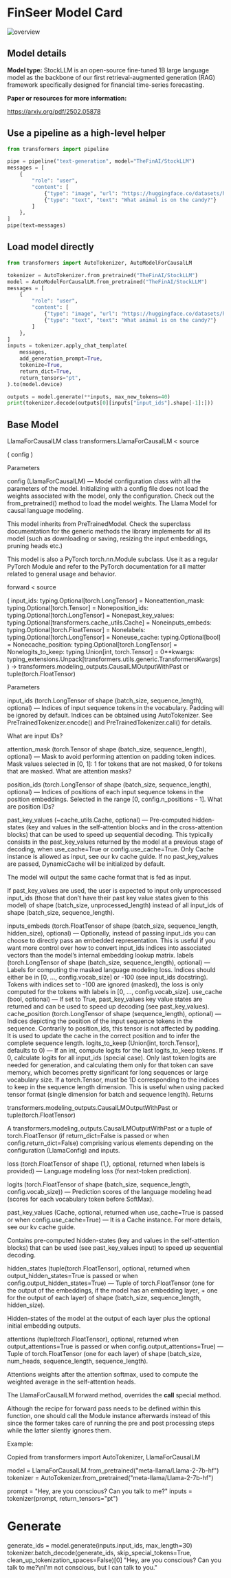 # FinSeer Model Card

![overview](./Overview.png)

## Model details

**Model type:**
StockLLM is an open-source fine-tuned 1B large language model as the backbone of our first retrieval-augmented generation (RAG) framework specifically designed for financial time-series forecasting.

**Paper or resources for more information:**

https://arxiv.org/pdf/2502.05878


## Use a pipeline as a high-level helper

```python
from transformers import pipeline

pipe = pipeline("text-generation", model="TheFinAI/StockLLM")
messages = [
    {
        "role": "user",
        "content": [
            {"type": "image", "url": "https://huggingface.co/datasets/huggingface/documentation-images/resolve/main/p-blog/candy.JPG"},
            {"type": "text", "text": "What animal is on the candy?"}
        ]
    },
]
pipe(text=messages)
```

## Load model directly

```python
from transformers import AutoTokenizer, AutoModelForCausalLM

tokenizer = AutoTokenizer.from_pretrained("TheFinAI/StockLLM")
model = AutoModelForCausalLM.from_pretrained("TheFinAI/StockLLM")
messages = [
    {
        "role": "user",
        "content": [
            {"type": "image", "url": "https://huggingface.co/datasets/huggingface/documentation-images/resolve/main/p-blog/candy.JPG"},
            {"type": "text", "text": "What animal is on the candy?"}
        ]
    },
]
inputs = tokenizer.apply_chat_template(
	messages,
	add_generation_prompt=True,
	tokenize=True,
	return_dict=True,
	return_tensors="pt",
).to(model.device)

outputs = model.generate(**inputs, max_new_tokens=40)   
print(tokenizer.decode(outputs[0][inputs["input_ids"].shape[-1]:]))
```

## Base Model

LlamaForCausalLM
class transformers.LlamaForCausalLM
<
source
>
( config )

Parameters

config (LlamaForCausalLM) — Model configuration class with all the parameters of the model. Initializing with a config file does not load the weights associated with the model, only the configuration. Check out the from_pretrained() method to load the model weights.
The Llama Model for causal language modeling.

This model inherits from PreTrainedModel. Check the superclass documentation for the generic methods the library implements for all its model (such as downloading or saving, resizing the input embeddings, pruning heads etc.)

This model is also a PyTorch torch.nn.Module subclass. Use it as a regular PyTorch Module and refer to the PyTorch documentation for all matter related to general usage and behavior.

forward
<
source
>
( input_ids: typing.Optional[torch.LongTensor] = Noneattention_mask: typing.Optional[torch.Tensor] = Noneposition_ids: typing.Optional[torch.LongTensor] = Nonepast_key_values: typing.Optional[transformers.cache_utils.Cache] = Noneinputs_embeds: typing.Optional[torch.FloatTensor] = Nonelabels: typing.Optional[torch.LongTensor] = Noneuse_cache: typing.Optional[bool] = Nonecache_position: typing.Optional[torch.LongTensor] = Nonelogits_to_keep: typing.Union[int, torch.Tensor] = 0**kwargs: typing_extensions.Unpack[transformers.utils.generic.TransformersKwargs] ) → transformers.modeling_outputs.CausalLMOutputWithPast or tuple(torch.FloatTensor)

Parameters

input_ids (torch.LongTensor of shape (batch_size, sequence_length), optional) — Indices of input sequence tokens in the vocabulary. Padding will be ignored by default.
Indices can be obtained using AutoTokenizer. See PreTrainedTokenizer.encode() and PreTrainedTokenizer.call() for details.

What are input IDs?

attention_mask (torch.Tensor of shape (batch_size, sequence_length), optional) — Mask to avoid performing attention on padding token indices. Mask values selected in [0, 1]:
1 for tokens that are not masked,
0 for tokens that are masked.
What are attention masks?

position_ids (torch.LongTensor of shape (batch_size, sequence_length), optional) — Indices of positions of each input sequence tokens in the position embeddings. Selected in the range [0, config.n_positions - 1].
What are position IDs?

past_key_values (~cache_utils.Cache, optional) — Pre-computed hidden-states (key and values in the self-attention blocks and in the cross-attention blocks) that can be used to speed up sequential decoding. This typically consists in the past_key_values returned by the model at a previous stage of decoding, when use_cache=True or config.use_cache=True.
Only Cache instance is allowed as input, see our kv cache guide. If no past_key_values are passed, DynamicCache will be initialized by default.

The model will output the same cache format that is fed as input.

If past_key_values are used, the user is expected to input only unprocessed input_ids (those that don’t have their past key value states given to this model) of shape (batch_size, unprocessed_length) instead of all input_ids of shape (batch_size, sequence_length).

inputs_embeds (torch.FloatTensor of shape (batch_size, sequence_length, hidden_size), optional) — Optionally, instead of passing input_ids you can choose to directly pass an embedded representation. This is useful if you want more control over how to convert input_ids indices into associated vectors than the model’s internal embedding lookup matrix.
labels (torch.LongTensor of shape (batch_size, sequence_length), optional) — Labels for computing the masked language modeling loss. Indices should either be in [0, ..., config.vocab_size] or -100 (see input_ids docstring). Tokens with indices set to -100 are ignored (masked), the loss is only computed for the tokens with labels in [0, ..., config.vocab_size].
use_cache (bool, optional) — If set to True, past_key_values key value states are returned and can be used to speed up decoding (see past_key_values).
cache_position (torch.LongTensor of shape (sequence_length), optional) — Indices depicting the position of the input sequence tokens in the sequence. Contrarily to position_ids, this tensor is not affected by padding. It is used to update the cache in the correct position and to infer the complete sequence length.
logits_to_keep (Union[int, torch.Tensor], defaults to 0) — If an int, compute logits for the last logits_to_keep tokens. If 0, calculate logits for all input_ids (special case). Only last token logits are needed for generation, and calculating them only for that token can save memory, which becomes pretty significant for long sequences or large vocabulary size. If a torch.Tensor, must be 1D corresponding to the indices to keep in the sequence length dimension. This is useful when using packed tensor format (single dimension for batch and sequence length).
Returns

transformers.modeling_outputs.CausalLMOutputWithPast or tuple(torch.FloatTensor)

A transformers.modeling_outputs.CausalLMOutputWithPast or a tuple of torch.FloatTensor (if return_dict=False is passed or when config.return_dict=False) comprising various elements depending on the configuration (LlamaConfig) and inputs.

loss (torch.FloatTensor of shape (1,), optional, returned when labels is provided) — Language modeling loss (for next-token prediction).

logits (torch.FloatTensor of shape (batch_size, sequence_length, config.vocab_size)) — Prediction scores of the language modeling head (scores for each vocabulary token before SoftMax).

past_key_values (Cache, optional, returned when use_cache=True is passed or when config.use_cache=True) — It is a Cache instance. For more details, see our kv cache guide.

Contains pre-computed hidden-states (key and values in the self-attention blocks) that can be used (see past_key_values input) to speed up sequential decoding.

hidden_states (tuple(torch.FloatTensor), optional, returned when output_hidden_states=True is passed or when config.output_hidden_states=True) — Tuple of torch.FloatTensor (one for the output of the embeddings, if the model has an embedding layer, + one for the output of each layer) of shape (batch_size, sequence_length, hidden_size).

Hidden-states of the model at the output of each layer plus the optional initial embedding outputs.

attentions (tuple(torch.FloatTensor), optional, returned when output_attentions=True is passed or when config.output_attentions=True) — Tuple of torch.FloatTensor (one for each layer) of shape (batch_size, num_heads, sequence_length, sequence_length).

Attentions weights after the attention softmax, used to compute the weighted average in the self-attention heads.


The LlamaForCausalLM forward method, overrides the __call__ special method.

Although the recipe for forward pass needs to be defined within this function, one should call the Module instance afterwards instead of this since the former takes care of running the pre and post processing steps while the latter silently ignores them.

Example:

Copied
from transformers import AutoTokenizer, LlamaForCausalLM

model = LlamaForCausalLM.from_pretrained("meta-llama/Llama-2-7b-hf")
tokenizer = AutoTokenizer.from_pretrained("meta-llama/Llama-2-7b-hf")

prompt = "Hey, are you conscious? Can you talk to me?"
inputs = tokenizer(prompt, return_tensors="pt")

# Generate
generate_ids = model.generate(inputs.input_ids, max_length=30)
tokenizer.batch_decode(generate_ids, skip_special_tokens=True, clean_up_tokenization_spaces=False)[0]
"Hey, are you conscious? Can you talk to me?\nI'm not conscious, but I can talk to you."